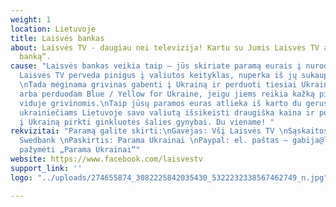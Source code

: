 ```yaml
---
weight: 1
location: Lietuvoje
title: Laisvės bankas
about: Laisvės TV - daugiau nei televizija! Kartu su Jumis Laisvės TV atidaro „Laisvės
  banką“.
cause: "Laisvės bankas veikia taip – jūs skiriate paramą eurais į nurodytą sąskaitą,
  Laisvės TV perveda pinigus į valiutos keityklas, nuperka iš jų sukauptas grivinas.
  \nTada mėginama grivinas gabenti į Ukrainą ir perduoti tiesiai Ukrainos kariuomenei,
  arba perduodam Blue / Yellow for Ukraine, jeigu jiems reikia kažką pirkti Ukrainos
  viduje grivinomis.\nTaip jūsų paramos euras atlieka iš karto du gerus darbus – padeda
  ukrainiečiams Lietuvoje savo valiutą išsikeisti draugiška kaina ir po to keliauja
  į Ukrainą pirkti ginkluotės šalies gynybai. Du viename! "
rekvizitai: "Paramą galite skirti:\nGavėjas: Všį Laisvės TV \nSąskaitos numeris: LT167300010156927144,
  Swedbank \nPaskirtis: Parama Ukrainai \nPaypal: el. paštas – gabija@laisves.tv,
  pažymėti „Parama Ukrainai“"
website: https://www.facebook.com/laisvestv
support_link: ''
logo: "../uploads/274655874_3082225842035430_5322232338567462749_n.jpg"

---
```

